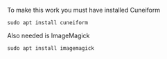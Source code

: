 To make this work you must have installed Cuneiform

    sudo apt install cuneiform

Also needed is ImageMagick

    sudo apt install imagemagick
